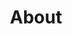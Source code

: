 ---
layout: page
title: About
#subtitle: Mark
permalink: /about/
hero_image: /marklab-website/assets/images/marklab_hero3.png
hero_darken: true
---